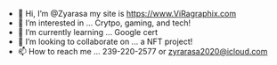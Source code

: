- 👋 Hi, I’m @Zyarasa my site is https://www.ViRagraphix.com
- 👀 I’m interested in ... Crytpo, gaming, and tech!
- 🌱 I’m currently learning ... Google cert
- 💞️ I’m looking to collaborate on ... a NFT project!
- 📫 How to reach me ... 239-220-2577 or zyrarasa2020@icloud.com

<!---
Zyarasa/Zyarasa is a ✨ special ✨ repository because its `README.md` (this file) appears on your GitHub profile.
You can click the Preview link to take a look at your changes.
--->
